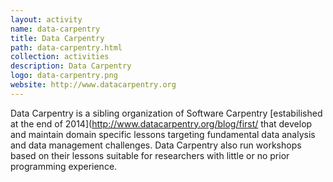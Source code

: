 ```yaml
---
layout: activity
name: data-carpentry
title: Data Carpentry
path: data-carpentry.html
collection: activities
description: Data Carpentry
logo: data-carpentry.png
website: http://www.datacarpentry.org
---
```


Data Carpentry is a sibling organization of Software Carpentry
[estabilished at the end of 2014](http://www.datacarpentry.org/blog/first/
that develop and maintain domain specific lessons targeting fundamental data analysis and data management challenges. Data Carpentry also run workshops based on their lessons suitable for researchers with little or no prior programming experience.